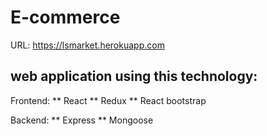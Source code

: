 # E-commerce
URL: https://lsmarket.herokuapp.com
## web application using this technology:
Frontend: 
** React
** Redux
** React bootstrap

Backend:
** Express
** Mongoose


